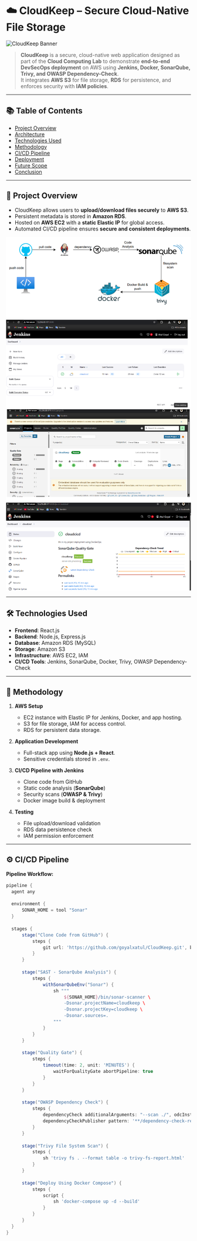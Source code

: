 # ☁️ CloudKeep – Secure Cloud-Native File Storage

![CloudKeep Banner](./images/cloudkeep-banner.png)

> **CloudKeep** is a secure, cloud-native web application designed as part of the **Cloud Computing Lab** to demonstrate **end-to-end DevSecOps deployment** on AWS using **Jenkins, Docker, SonarQube, Trivy, and OWASP Dependency-Check**.  
It integrates **AWS S3** for file storage, **RDS** for persistence, and enforces security with **IAM policies**.

---

## 📚 Table of Contents
- [Project Overview](#project-overview)
- [Architecture](#architecture)
- [Technologies Used](#technologies-used)
- [Methodology](#methodology)
- [CI/CD Pipeline](#cicd-pipeline)
- [Deployment](#deployment)
- [Future Scope](#future-scope)
- [Conclusion](#conclusion)

---

## 🚀 Project Overview
- CloudKeep allows users to **upload/download files securely** to **AWS S3**.  
- Persistent metadata is stored in **Amazon RDS**.  
- Hosted on **AWS EC2** with a **static Elastic IP** for global access.  
- Automated CI/CD pipeline ensures **secure and consistent deployments**.

![Architecture Diagram](./architecture.png)
![proof1](./proof1.png)
![proof2](./proof2.png)
![proof3](./proof3.png)

---

## 🛠️ Technologies Used
- **Frontend**: React.js  
- **Backend**: Node.js, Express.js  
- **Database**: Amazon RDS (MySQL)  
- **Storage**: Amazon S3  
- **Infrastructure**: AWS EC2, IAM  
- **CI/CD Tools**: Jenkins, SonarQube, Docker, Trivy, OWASP Dependency-Check  

---

## 📑 Methodology

1. **AWS Setup**  
   - EC2 instance with Elastic IP for Jenkins, Docker, and app hosting.  
   - S3 for file storage, IAM for access control.  
   - RDS for persistent data storage.  

2. **Application Development**  
   - Full-stack app using **Node.js + React**.  
   - Sensitive credentials stored in `.env`.  

3. **CI/CD Pipeline with Jenkins**  
   - Clone code from GitHub  
   - Static code analysis (**SonarQube**)  
   - Security scans (**OWASP & Trivy**)  
   - Docker image build & deployment  

4. **Testing**  
   - File upload/download validation  
   - RDS data persistence check  
   - IAM permission enforcement  

---

## ⚙️ CI/CD Pipeline

**Pipeline Workflow:**

```groovy
pipeline {
  agent any

  environment {
      SONAR_HOME = tool "Sonar"
  }

  stages {
      stage("Clone Code from GitHub") {
          steps {
              git url: 'https://github.com/goyalxatul/CloudKeep.git', branch: 'main'
          }
      }

      stage("SAST - SonarQube Analysis") {
          steps {
              withSonarQubeEnv("Sonar") {
                  sh """
                      ${SONAR_HOME}/bin/sonar-scanner \
                      -Dsonar.projectName=cloudkeep \
                      -Dsonar.projectKey=cloudkeep \
                      -Dsonar.sources=.
                  """
              }
          }
      }

      stage("Quality Gate") {
          steps {
              timeout(time: 2, unit: 'MINUTES') {
                  waitForQualityGate abortPipeline: true
              }
          }
      }

      stage("OWASP Dependency Check") {
          steps {
              dependencyCheck additionalArguments: "--scan ./", odcInstallation: 'dc'
              dependencyCheckPublisher pattern: '**/dependency-check-report.xml'
          }
      }

      stage("Trivy File System Scan") {
          steps {
              sh 'trivy fs . --format table -o trivy-fs-report.html'
          }
      }

      stage("Deploy Using Docker Compose") {
          steps {
              script {
                  sh 'docker-compose up -d --build'
              }
          }
      }
  }
}
